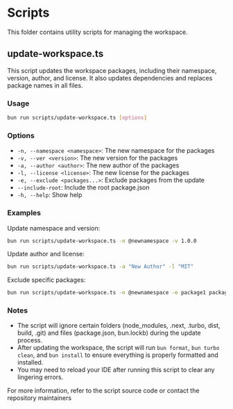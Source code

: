 # Scripts

This folder contains utility scripts for managing the workspace.

## update-workspace.ts

This script updates the workspace packages, including their namespace, version, author, and license. It also updates dependencies and replaces package names in all files.

### Usage

```bash
bun run scripts/update-workspace.ts [options]
```

### Options

-   `-n, --namespace <namespace>`: The new namespace for the packages
-   `-v, --ver <version>`: The new version for the packages
-   `-a, --author <author>`: The new author of the packages
-   `-l, --license <license>`: The new license for the packages
-   `-e, --exclude <packages...>`: Exclude packages from the update
-   `--include-root`: Include the root package.json
-   `-h, --help`: Show help

### Examples

Update namespace and version:

```bash
bun run scripts/update-workspace.ts -n @newnamespace -v 1.0.0
```

Update author and license:

```bash
bun run scripts/update-workspace.ts -a "New Author" -l "MIT"
```

Exclude specific packages:

```bash
bun run scripts/update-workspace.ts -n @newnamespace -e package1 package2
```

### Notes

-   The script will ignore certain folders (node_modules, .next, .turbo, dist, build, .git) and files (package.json, bun.lockb) during the update process.
-   After updating the workspace, the script will run `bun format`, `bun turbo clean`, and `bun install` to ensure everything is properly formatted and installed.
-   You may need to reload your IDE after running this script to clear any lingering errors.

For more information, refer to the script source code or contact the repository maintainers
